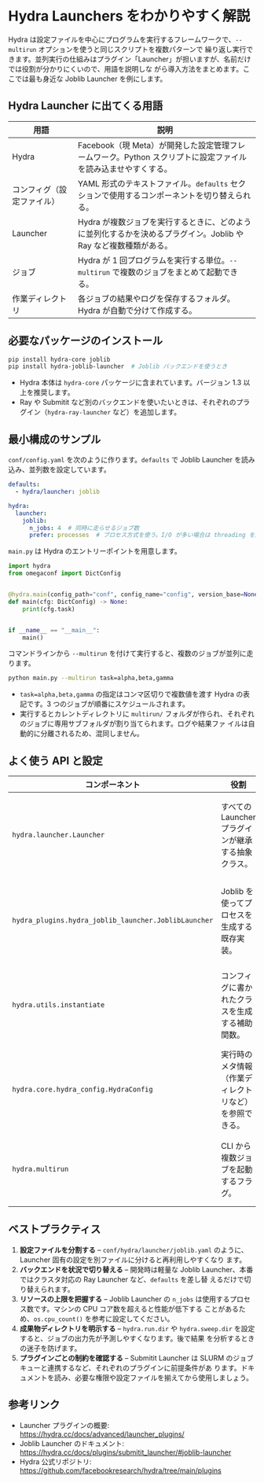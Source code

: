 # Hydra Launchers をわかりやすく解説

Hydra は設定ファイルを中心にプログラムを実行するフレームワークで、`--multirun` オプションを使うと同じスクリプトを複数パターンで
繰り返し実行できます。並列実行の仕組みはプラグイン「Launcher」が担いますが、名前だけでは役割が分かりにくいので、用語を説明しな
がら導入方法をまとめます。ここでは最も身近な Joblib Launcher を例にします。

## Hydra Launcher に出てくる用語

| 用語 | 説明 |
| --- | --- |
| Hydra | Facebook（現 Meta）が開発した設定管理フレームワーク。Python スクリプトに設定ファイルを読み込ませやすくする。 |
| コンフィグ（設定ファイル） | YAML 形式のテキストファイル。`defaults` セクションで使用するコンポーネントを切り替えられる。 |
| Launcher | Hydra が複数ジョブを実行するときに、どのように並列化するかを決めるプラグイン。Joblib や Ray など複数種類がある。 |
| ジョブ | Hydra が 1 回プログラムを実行する単位。`--multirun` で複数のジョブをまとめて起動できる。 |
| 作業ディレクトリ | 各ジョブの結果やログを保存するフォルダ。Hydra が自動で分けて作成する。 |

## 必要なパッケージのインストール

```bash
pip install hydra-core joblib
pip install hydra-joblib-launcher  # Joblib バックエンドを使うとき
```

- Hydra 本体は `hydra-core` パッケージに含まれています。バージョン 1.3 以上を推奨します。
- Ray や Submitit など別のバックエンドを使いたいときは、それぞれのプラグイン（`hydra-ray-launcher` など）を追加します。

## 最小構成のサンプル

`conf/config.yaml` を次のように作ります。`defaults` で Joblib Launcher を読み込み、並列数を設定しています。

```yaml
defaults:
  - hydra/launcher: joblib

hydra:
  launcher:
    joblib:
      n_jobs: 4  # 同時に走らせるジョブ数
      prefer: processes  # プロセス方式を使う。I/O が多い場合は threading を選べる
```

`main.py` は Hydra のエントリーポイントを用意します。

```python
import hydra
from omegaconf import DictConfig


@hydra.main(config_path="conf", config_name="config", version_base=None)
def main(cfg: DictConfig) -> None:
    print(cfg.task)


if __name__ == "__main__":
    main()
```

コマンドラインから `--multirun` を付けて実行すると、複数のジョブが並列に走ります。

```bash
python main.py --multirun task=alpha,beta,gamma
```

- `task=alpha,beta,gamma` の指定はコンマ区切りで複数値を渡す Hydra の表記です。3 つのジョブが順番にスケジュールされます。
- 実行するとカレントディレクトリに `multirun/` フォルダが作られ、それぞれのジョブに専用サブフォルダが割り当てられます。ログや結果ファ
  イルは自動的に分離されるため、混同しません。

## よく使う API と設定

| コンポーネント | 役割 | ヒント |
| --- | --- | --- |
| `hydra.launcher.Launcher` | すべての Launcher プラグインが継承する抽象クラス。 | 新しい実行基盤を作りたい場合はこのクラスを実装する。 |
| `hydra_plugins.hydra_joblib_launcher.JoblibLauncher` | Joblib を使ってプロセスを生成する既存実装。 | `n_jobs` や `prefer` でプロセス・スレッドを切り替える。 |
| `hydra.utils.instantiate` | コンフィグに書かれたクラスを生成する補助関数。 | Launchers 以外にも、モデルやデータローダの生成で使える。 |
| `hydra.core.hydra_config.HydraConfig` | 実行時のメタ情報（作業ディレクトリなど）を参照できる。 | ログの保存先をプログラム内で確認したいときに便利。 |
| `hydra.multirun` | CLI から複数ジョブを起動するフラグ。 | シングルランに戻すときは `-m` を外して実行する。 |

## ベストプラクティス

1. **設定ファイルを分割する** – `conf/hydra/launcher/joblib.yaml` のように、Launcher 固有の設定を別ファイルに分けると再利用しやすくなり
   ます。
2. **バックエンドを状況で切り替える** – 開発時は軽量な Joblib Launcher、本番ではクラスタ対応の Ray Launcher など、`defaults` を差し替
   えるだけで切り替えられます。
3. **リソースの上限を把握する** – Joblib Launcher の `n_jobs` は使用するプロセス数です。マシンの CPU コア数を超えると性能が低下する
   ことがあるため、`os.cpu_count()` を参考に設定してください。
4. **成果物ディレクトリを明示する** – `hydra.run.dir` や `hydra.sweep.dir` を設定すると、ジョブの出力先が予測しやすくなります。後で結果
   を分析するときの迷子を防げます。
5. **プラグインごとの制約を確認する** – Submitit Launcher は SLURM のジョブキューと連携するなど、それぞれのプラグインに前提条件があ
   ります。ドキュメントを読み、必要な権限や設定ファイルを揃えてから使用しましょう。

## 参考リンク

- Launcher プラグインの概要: <https://hydra.cc/docs/advanced/launcher_plugins/>
- Joblib Launcher のドキュメント: <https://hydra.cc/docs/plugins/submitit_launcher/#joblib-launcher>
- Hydra 公式リポジトリ: <https://github.com/facebookresearch/hydra/tree/main/plugins>
